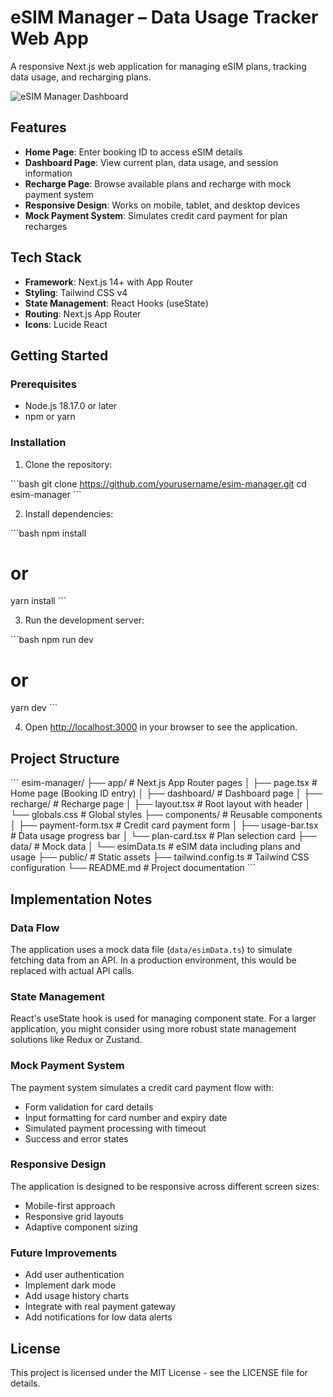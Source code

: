 # eSIM Manager – Data Usage Tracker Web App

A responsive Next.js web application for managing eSIM plans, tracking data usage, and recharging plans.

![eSIM Manager Dashboard](https://hebbkx1anhila5yf.public.blob.vercel-storage.com/Dashboard-9u835H0BByl1XMllwPRiZgfdsaMnLg.png)

## Features

- **Home Page**: Enter booking ID to access eSIM details
- **Dashboard Page**: View current plan, data usage, and session information
- **Recharge Page**: Browse available plans and recharge with mock payment system
- **Responsive Design**: Works on mobile, tablet, and desktop devices
- **Mock Payment System**: Simulates credit card payment for plan recharges

## Tech Stack

- **Framework**: Next.js 14+ with App Router
- **Styling**: Tailwind CSS v4
- **State Management**: React Hooks (useState)
- **Routing**: Next.js App Router
- **Icons**: Lucide React

## Getting Started

### Prerequisites

- Node.js 18.17.0 or later
- npm or yarn

### Installation

1. Clone the repository:

\`\`\`bash
git clone https://github.com/yourusername/esim-manager.git
cd esim-manager
\`\`\`

2. Install dependencies:

\`\`\`bash
npm install
# or
yarn install
\`\`\`

3. Run the development server:

\`\`\`bash
npm run dev
# or
yarn dev
\`\`\`

4. Open [http://localhost:3000](http://localhost:3000) in your browser to see the application.

## Project Structure

\`\`\`
esim-manager/
├── app/                    # Next.js App Router pages
│   ├── page.tsx            # Home page (Booking ID entry)
│   ├── dashboard/          # Dashboard page
│   ├── recharge/           # Recharge page
│   ├── layout.tsx          # Root layout with header
│   └── globals.css         # Global styles
├── components/             # Reusable components
│   ├── payment-form.tsx    # Credit card payment form
│   ├── usage-bar.tsx       # Data usage progress bar
│   └── plan-card.tsx       # Plan selection card
├── data/                   # Mock data
│   └── esimData.ts         # eSIM data including plans and usage
├── public/                 # Static assets
├── tailwind.config.ts      # Tailwind CSS configuration
└── README.md               # Project documentation
\`\`\`

## Implementation Notes

### Data Flow

The application uses a mock data file (`data/esimData.ts`) to simulate fetching data from an API. In a production environment, this would be replaced with actual API calls.

### State Management

React's useState hook is used for managing component state. For a larger application, you might consider using more robust state management solutions like Redux or Zustand.

### Mock Payment System

The payment system simulates a credit card payment flow with:
- Form validation for card details
- Input formatting for card number and expiry date
- Simulated payment processing with timeout
- Success and error states

### Responsive Design

The application is designed to be responsive across different screen sizes:
- Mobile-first approach
- Responsive grid layouts
- Adaptive component sizing

### Future Improvements

- Add user authentication
- Implement dark mode
- Add usage history charts
- Integrate with real payment gateway
- Add notifications for low data alerts

## License

This project is licensed under the MIT License - see the LICENSE file for details.
